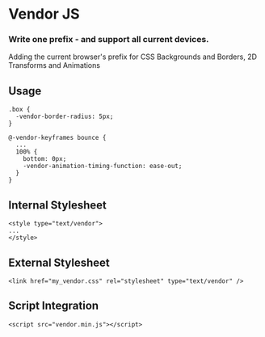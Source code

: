 Vendor JS
=========

### Write one prefix - and support all current devices.

Adding the current browser's prefix for CSS Backgrounds and Borders, 2D Transforms and Animations

##  Usage

	.box {
	  -vendor-border-radius: 5px;
	}

	@-vendor-keyframes bounce { 
	  ...
	  100% { 
	    bottom: 0px;
	    -vendor-animation-timing-function: ease-out;
	  }
	} 


##  Internal Stylesheet

	<style type="text/vendor">
	...
	</style>
	

##  External Stylesheet

	<link href="my_vendor.css" rel="stylesheet" type="text/vendor" />


##  Script Integration

	<script src="vendor.min.js"></script>
